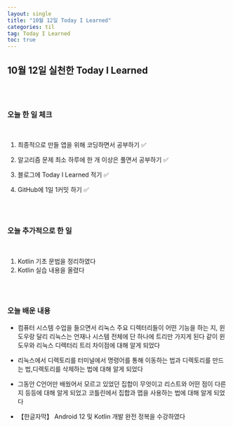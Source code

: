 ```yaml
---
layout: single
title: "10월 12일 Today I Learned"
categories: til
tag: Today I Learned
toc: true
---
```


## 10월 12일 실천한 Today I Learned

<br><br>

### 오늘 한 일 체크
<br>

1. 최종적으로 만들 앱을 위해 코딩하면서 공부하기 ✅

2. 알고리즘 문제 최소 하루에 한 개 이상은 풀면서 공부하기 ✅

3. 블로그에 Today I Learned 적기 ✅

4. GitHub에 1일 1커밋 하기 ✅

<br><br>

### 오늘 추가적으로 한 일
<br>

1. Kotlin 기초 문법을 정리하였다
1. Kotlin 실습 내용을 올렸다

<br><br>

### 오늘 배운 내용

* 컴퓨터 시스템 수업을 들으면서 리눅스 주요 디렉터리들이 어떤 기능을 하는 지, 윈도우랑 달리 리눅스는
언재나 시스템 전체에 단 하나에 트리만 가지게 된다 같이 윈도우와 리눅스 디렉터리 트리
차이점에 대해 알게 되었다

* 리눅스에서 디렉토리를 터미널에서 명령어를 통해 이동하는 법과 디렉토리를 만드는 법,디렉토리를 삭제하는 법에
대해 알게 되었다

* 그동안 C언어만 배웠어서 모르고 있었던 집합이 무엇이고 리스트와 어떤 점이 다른지 등등에 대해 알게 
되었고 코틀린에서 집합과 맵을 사용하는 법에 대해 알게 되었다

* 【한글자막】 Android 12 및 Kotlin 개발 완전 정복을 수강하였다